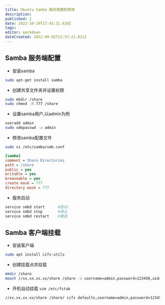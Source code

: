 ```yaml
---
title: Ubuntu Samba 服务搭建和使用
description: 
published: 1
date: 2022-10-29T17:43:31.620Z
tags: 
editor: markdown
dateCreated: 2022-09-02T12:57:21.021Z
---
```


## Samba 服务端配置
* 安装samba
```bash
sudo apt-get install samba
```

* 创建共享文件夹并设置权限
```bash
sudo mkdir /share
sudo chmod -R 777 /share
```

* 设置samba用户,以admin为例
```bash
useradd admin
sudo smbpasswd -a admin
```

* 修改samba配置文件
```bash
sudo vi /etc/samba/smb.conf
```

```ini
[samba]
comment = Share Directories
path = /share
public = yes
writable = yes
browseable = yes
create mask = 777
directory mask = 777
```

* 服务启动
```bash
service smbd start      #启动
service smbd stop       #停止
service smbd restart    #重启
```
## Samba 客户端挂载

* 安装客户端
```bash
sudo apt install cifs-utils 
```

* 创建挂载点并挂载
```bash
mkdir /share
mount //xx.xx.xx.xx/share /share -o username=admin,password=123456,uid=0,gid=0
```
* 开机自动挂载 `vim /etc/fstab`
```bash
//xx.xx.xx.xx/share /share/ cifs defaults,username=admin,password=123456,uid=0,gid=0 0 0
```